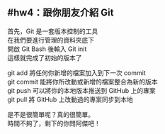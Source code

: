 #hw4：跟你朋友介紹 Git
----
首先，Git 是一套版本控制的工具<br>
在我們要進行管理的資料夾底下<br>
開啟 Git Bash 後輸入 Git init <br>
這樣就完成了初始的版本了<br>

git add 將任何你新增的檔案加入到下一次 commit <br>
git commit 能將你所改動或新增的檔案整合為新的版本<br>
git push 可以將你的本地版本推送到 GitHub 上的專案<br>
git pull 將 GitHub 上改動過的專案同步到本地<br>

是不是很簡單呢？真的很簡單。<br>
時間不夠了，剩下的你問阿傑吧！<br>